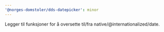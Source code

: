 ```yaml
---
'@norges-domstoler/dds-datepicker': minor
---
```


Legger til funksjoner for å oversette til/fra native/@internationalized/date.
